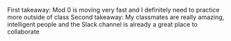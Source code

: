 First takeaway: Mod 0 is moving very fast and I definitely need to practice more outside of class
Second takeaway: My classmates are really amazing, intelligent people and the Slack channel is already a great place to collaborate
